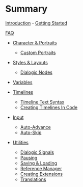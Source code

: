 # Summary

[Introduction](introduction.md)
    - [Getting Started](getting-started.md)

[FAQ](faq.md)

- [Character & Portraits](characters-and-portraits.md)
    - [Custom Portraits](custom-portraits.md)

- [Styles & Layouts](styles-and-layouts.md)
    - [Dialogic Nodes](dialogic-nodes.md)

- [Variables](variables.md)

- [Timelines]()
    - [Timeline Text Syntax](timeline-text-syntax.md)
    - [Creating Timelines In Code](creating-timelines-in-code.md)

- [Input]()
    - [Auto-Advance](auto-advance.md)
    - [Auto-Skip](auto-skip.md)

- [Utilities]()
    - [Dialogic Signals](dialogic-signals.md)
    - [Pausing](pausing.md)
    - [Saving & Loading](saving-and-loading.md)
    - [Reference Manager](reference-manager.md)
    - [Creating Extensions](creating-extensions.md)
    - [Translations](translation.md)
